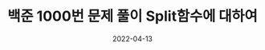 ---
layout: single
title:  "백준 1000번 문제 풀이 Split함수에 대하여"
excerpt: "파이썬 split 함수"

categories:
- Algorithm

tags:
- [Python, Algorithm]

date: 2022-04-13
published: true
---